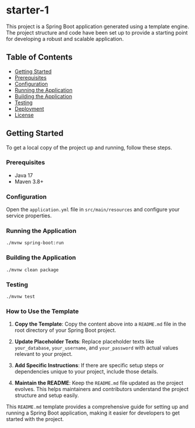 # starter-1

This project is a Spring Boot application generated using a template engine. The project structure and code have been set up to provide a starting point for developing a robust and scalable application.

## Table of Contents

- [Getting Started](#getting-started)
- [Prerequisites](#prerequisites)
- [Configuration](#configuration)
- [Running the Application](#running-the-application)
- [Building the Application](#building-the-application)
- [Testing](#testing)
- [Deployment](#deployment)
- [License](#license)

## Getting Started

To get a local copy of the project up and running, follow these steps.

### Prerequisites

- Java 17
- Maven 3.8+

### Configuration

Open the `application.yml` file in `src/main/resources` and configure your service properties.


### Running the Application
`./mvnw spring-boot:run`

### Building the Application
`./mvnw clean package`

### Testing
`./mvnw test`

### How to Use the Template

1. **Copy the Template**: Copy the content above into a `README.md` file in the root directory of your Spring Boot project.

2. **Update Placeholder Texts**: Replace placeholder texts like `your_database`, `your_username`, and `your_password` with actual values relevant to your project.

3. **Add Specific Instructions**: If there are specific setup steps or dependencies unique to your project, include those details.

4. **Maintain the README**: Keep the `README.md` file updated as the project evolves. This helps maintainers and contributors understand the project structure and setup easily.

This `README.md` template provides a comprehensive guide for setting up and running a Spring Boot application, making it easier for developers to get started with the project.
